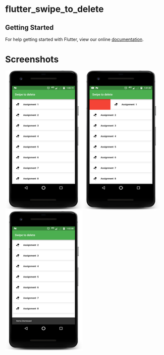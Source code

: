 # flutter_swipe_to_delete

## Getting Started

For help getting started with Flutter, view our online
[documentation](https://flutter.io/).

# Screenshots

<img src="https://github.com/ashishrawat2911/Flutter-SwipeToDelete/blob/master/screenshots/screenshot1.png" height=450 width=250><img src="https://github.com/ashishrawat2911/Flutter-SwipeToDelete/blob/master/screenshots/screenshot2.png" height=450 width=250><img src="https://github.com/ashishrawat2911/Flutter-SwipeToDelete/blob/master/screenshots/screenshot3.png" height=450 width=250>

